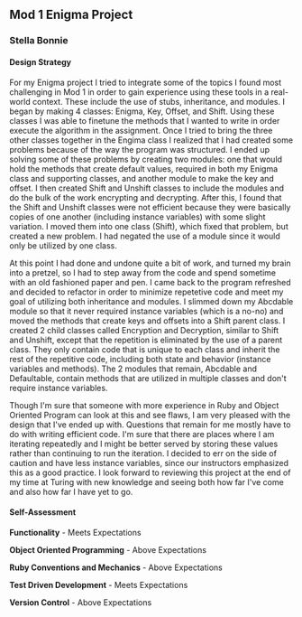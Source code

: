 ## Mod 1 Enigma Project 

### Stella Bonnie 

#### Design Strategy 
For my Enigma project I tried to integrate some of the topics I found most challenging in Mod 1 in order to gain experience using these tools in a real-world context. These include the use of stubs, inheritance, and modules. I began by making 4 classes: Enigma, Key, Offset, and Shift. Using these classes I was able to finetune the methods that I wanted to write in order execute the algorithm in the assignment. Once I tried to bring the three other classes together in the Engima class I realized that I had created some problems because of the way the program was structured. I ended up solving some of these problems by creating two modules: one that would hold the methods that create default values, required in both my Enigma class and supporting classes, and another module to make the key and offset. I then created Shift and Unshift classes to include the modules and do the bulk of the work encrypting and decrypting. After this, I found that the Shift and Unshift classes were not efficient because they were basically copies of one another (including instance variables) with some slight variation. I moved them into one class (Shift), which fixed that problem, but created a new problem. I had negated the use of a module since it would only be utilized by one class. 

At this point I had done and undone quite a bit of work, and turned my brain into a pretzel, so I had to step away from the code and spend sometime with an old fashioned paper and pen. I came back to the program refreshed and decided to refactor in order to minimize repetetive code and meet my goal of utilizing both inheritance and modules. I slimmed down my Abcdable module so that it never required instance variables (which is a no-no) and moved the methods that create keys and offsets into a Shift parent class. I created 2 child classes called Encryption and Decryption, similar to Shift and Unshift, except that the repetition is eliminated by the use of a parent class. They only contain code that is unique to each class and inherit the rest of the repetitive code, including both state and behavior (instance variables and methods). The 2 modules that remain, Abcdable and Defaultable, contain methods that are utilized in multiple classes and don't require instance variables. 

Though I'm sure that someone with more experience in Ruby and Object Oriented Program can look at this and see flaws, I am very pleased with the design that I've ended up with. Questions that remain for me mostly have to do with writing efficient code. I'm sure that there are places where I am iterating repeatedly and I might be better served by storing these values rather than continuing to run the iteration. I decided to err on the side of caution and have less instance variables, since our instructors emphasized this as a good practice. I look forward to reviewing this project at the end of my time at Turing with new knowledge and seeing both how far I've come and also how far I have yet to go. 

#### Self-Assessment 

**Functionality** - Meets Expectations 

**Object Oriented Programming** - Above Expectations 

**Ruby Conventions and Mechanics** - Above Expectations

**Test Driven Development** - Meets Expectations

**Version Control** - Above Expectations 



